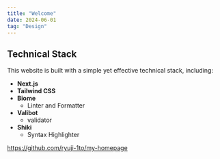 ```yaml
---
title: "Welcome"
date: 2024-06-01
tag: "Design"
---
```


## Technical Stack

This website is built with a simple yet effective technical stack, including:

- **Next.js**
- **Tailwind CSS**
- **Biome**
  - Linter and Formatter
- **Valibot**
  - validator
- **Shiki**
  - Syntax Highlighter

https://github.com/ryuji-1to/my-homepage

